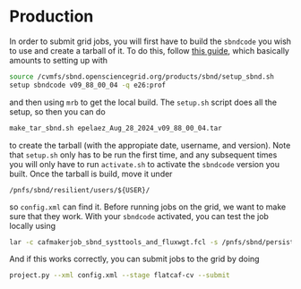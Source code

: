 # Production

In order to submit grid jobs, you will first have to build the `sbndcode` you wish to use and create a tarball of it. To do this, follow [this guide](https://sbnsoftware.github.io/sbndcode_wiki/commissioning/SBND_Commissioning_Get_Started.html), which basically amounts to setting up with 

```bash
source /cvmfs/sbnd.opensciencegrid.org/products/sbnd/setup_sbnd.sh
setup sbndcode v09_88_00_04 -q e26:prof
```

and then using `mrb` to get the local build. The `setup.sh` script does all the setup, so then you can do 

```bash
make_tar_sbnd.sh epelaez_Aug_28_2024_v09_88_00_04.tar
```

to create the tarball (with the appropiate date, username, and version). Note that `setup.sh` only has to be run the first time, and any subsequent times you will only have to run `activate.sh` to activate the `sbndcode` version you built. Once the tarball is build, move it under

```
/pnfs/sbnd/resilient/users/${USER}/
```

so `config.xml` can find it. Before running jobs on the grid, we want to make sure that they work. With your `sbndcode` activated, you can test the job locally using

```bash
lar -c cafmakerjob_sbnd_systtools_and_fluxwgt.fcl -s /pnfs/sbnd/persistent/users/twester/sbnd/v09_88_00_04/detsys_debug_scaling/cv/reco2-cv-cdea-0ce8-68ed-25af.root -n -1
```

And if this works correctly, you can submit jobs to the grid by doing

```bash
project.py --xml config.xml --stage flatcaf-cv --submit
```